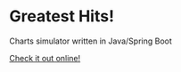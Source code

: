 # Greatest Hits!

Charts simulator written in Java/Spring Boot

[Check it out online!](http://apps.costea.in/GreatestHits)
